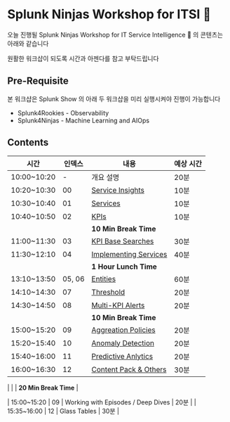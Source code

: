 # Splunk Ninjas Workshop for ITSI 🥷

오늘 진행될 Splunk Ninjas Workshop for IT Service Intelligence 🥷 의 콘텐츠는 아래와 같습니다

원활한 워크샵이 되도록 시간과 아젠다를 참고 부탁드립니다

## Pre-Requisite

본 워크샵은 Splunk Show 의 아래 두 워크샵을 미리 실행시켜야 진행이 가능합니다

- Splunk4Rookies - Observability
- Splunk4Ninjas - Machine Learning and AIOps

## Contents

| 시간        | 인덱스 | 내용                                                                                      | 예상 시간 |
| ----------- | ------ | ----------------------------------------------------------------------------------------- | --------- |
| 10:00~10:20 | -      | 개요 설명                                                                                 | 20분      |
| 10:20~10:30 | 00     | [Service Insights](./2-1-service-insights/2-1-index.html)                                 | 10분      |
| 10:30~10:40 | 01     | [Services](./2-1-service-insights/2-1-1-Services/2-1-1-index.html)                        | 10분      |
| 10:40~10:50 | 02     | [KPIs](./2-1-service-insights/2-1-2-KPIs/2-1-2-index.html)                                | 10분      |
|             |        | **10 Min Break Time**                                                                     |
| 11:00~11:30 | 03     | [KPI Base Searches](./2-1-service-insights/2-1-3-BaseSearches/2-1-3-index.html)           | 30분      |
| 11:30~12:10 | 04     | [Implementing Services](./2-1-service-insights/2-1-4-ImplementService/2-1-4-index.html)   | 40분      |
|             |        | **1 Hour Lunch Time**                                                                     |
| 13:10~13:50 | 05, 06 | [Entities](./2-1-service-insights/2-1-5-Entities/2-1-5-index.html)                        | 60분      |
| 14:10~14:30 | 07     | [Threshold](./2-2-event-analytics/2-2-1-Thresholds/2-2-1-index.html)                      | 20분      |
| 14:30~14:50 | 08     | [Multi-KPI Alerts](./2-2-event-analytics/2-2-2-Multi-KPI/2-2-2-index.html)                | 20분      |
|             |        | **10 Min Break Time**                                                                     |
| 15:00~15:20 | 09     | [Aggreation Policies](./2-2-event-analytics/2-2-3-AggregationPolicies/2-2-3-index.html)   | 20분      |
| 15:20~15:40 | 10     | [Anomaly Detection](./2-2-event-analytics/2-2-3-AggregationPolicies/2-2-3-index.html)     | 20분      |
| 15:40~16:00 | 11     | [Predictive Anlytics](./2-2-event-analytics/2-2-3-AggregationPolicies/2-2-3-index.html)   | 20분      |
| 16:00~16:30 | 12     | [Content Pack & Others](./2-2-event-analytics/2-2-3-AggregationPolicies/2-2-3-index.html) | 30분      |

| | | **20 Min Break Time** |

| 15:00~15:20 | 09 | Working with Episodes / Deep Dives | 20분 |
| 15:35~16:00 | 12 | Glass Tables | 30분 |
